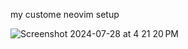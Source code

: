 my custome neovim setup

![Screenshot 2024-07-28 at 4 21 20 PM](https://github.com/user-attachments/assets/23b00247-8138-466a-8bf3-69ff796485e0)
